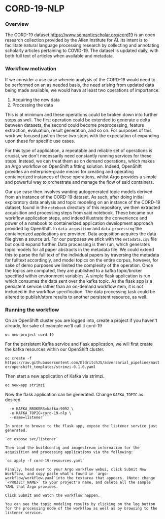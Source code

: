 # CORD-19-NLP

### Overview
The CORD-19 dataset https://www.semanticscholar.org/cord19 is an open research collection provided by the Allen Institute for AI. Its intent is to facilitate natural language processing research by collecting and annotating scholarly articles pertaining to COVID-19. The dataset is updated daily, with both full text of articles when available and metadata. 

### Workflow motivation
If we consider a use case wherein analysis of the CORD-19 would need to be performed on an as needed basis, the need arising from updated data being made available, we would have at least two operations of importance: 

1. Acquiring the new data
2. Processing the data

This is at minimum and these operations could be broken down into further steps as well. The first operation could be extended to generate a delta between datasets, the second could become preprocessing, feature extraction, evaluation, result generation, and so on. For purposes of this work we focused just on these two steps with the expectation of expanding upon these for specific use cases. 


For this type of application, a repeatable and reliable set of operations is crucial, we don't necessarily need constantly running services for these steps. Instead, we can treat them as on demand operations, which makes an Argo workflow on OpenShift a fitting solution. Indeed, OpenShift provides an enterprise-grade means for creating and operating containerized instances of these operations, whilst Argo provides a simple and powerful way to orchestrate and manage the flow of said containers. 

Our use case then involves wanting autogenerated topic models derived from an instance of the CORD-19 dataset. As such, after doing initial exploratory data analysis and topic modeling on an instance of the CORD-19 dataset, found in the `notebook` directory of this repository, we then extracted acquisition and processing steps from said notebook. These became our workflow application steps, and indeed illustrate the convenience and power of a notebook to containerized application development approach provided by OpenShift. In `data-acqusition` and `data-processing` the containerized applications are provided. Data acqusition acquires the data file given a source url. For our purposes we stick with the `metadata.csv` file but could expand further. Data processing is then run, which generates topic models for all paper abstracts in the metadata file. We could extend this to parse the full text of the individual papers by traversing the metadata for fulltext accordingly, and model topics on the entire corpus, however, for sake of demo purposes we limited the complexity of the operation. Once the topics are computed, they are published to a kafka topic/broker specified within environment variables. A simple flask application is run which consumes the data sent over the kafka topic. As the flask app is a persistent service rather than an on-demand workflow item, it is not included in the workflow specification. The data processing task could be altered to publish/store results to another persistent resource, as well.

### Running the workflow
On an OpenShift cluster you are logged into, create a project if you haven't already, for sake of example we'll call it cord-19

`oc new-project cord-19`

For the persistent Kafka service and flask application, we will first create the kafka resources within our OpenShift cluster.

`oc create -f https://raw.githubusercontent.com/EldritchJS/adversarial_pipeline/master/openshift_templates/strimzi-0.1.0.yaml`

Then start a new application of Kafka via strimzi.

`oc new-app strimzi`

Now the flask application can be generated. Change `KAFKA_TOPIC` as desired.

```oc new-app centos/python-36-centos7~https://gitlab.com/bones-brigade/flask-kafka-python-listener.git \
  -e KAFKA_BROKERS=kafka:9092 \
  -e KAFKA_TOPIC=cord-19-nlp \
  --name=listener```

In order to browse to the flask app, expose the listener service just generated.

`oc expose svc/listener`

Then load the buildconfig and imagestream information for the acquisition and processing applications via the following:

`oc apply -f cord-19-resources.yaml`

Finally, head over to your Argo workflow webui, click Submit New Workflow, and copy paste what's found in `argo-workflow/workflow.yaml`into the textarea that appears. (Note: change `<PROJECT_NAME>` to your project's name, and delete all the sample YAML that Argo provides.

Click Submit and watch the workflow happen.

You can see the topic modeling results by clicking on the log button for the processing node of the workflow as well as by browsing to the listener service.

